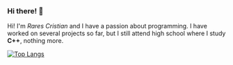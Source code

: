 ### Hi there! 👋

Hi! I'm *Rares Cristian* and I have a passion about programming. I have worked on several projects so far, but I still attend high school where I study **C++**, nothing more.

[![Top Langs](https://github-readme-stats.vercel.app/api/top-langs/?username=t0ry003&layout=compact&theme=radical)](https://github.com/anuraghazra/github-readme-stats)
